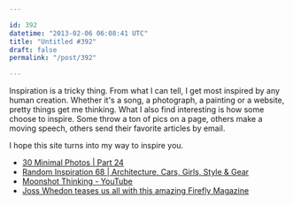```yaml
---

id: 392
datetime: "2013-02-06 06:08:41 UTC"
title: "Untitled #392"
draft: false
permalink: "/post/392"

---
```


Inspiration is a tricky thing. From what I can tell, I get most inspired by any human creation. Whether it's a song, a photograph, a painting or a website, pretty things get me thinking. What I also find interesting is how some choose to inspire. Some throw a ton of pics on a page, others make a moving speech, others send their favorite articles by email.

I hope this site turns into my way to inspire you. 


* [30 Minimal Photos | Part 24](http://theultralinx.com/2013/01/30-minimal-photos-part-24.html)
* [Random Inspiration 68 | Architecture, Cars, Girls, Style & Gear](http://theultralinx.com/2013/02/random-inspiration-68-architecture-cars-girls-style-gear.html)
* [Moonshot Thinking \- YouTube](http://www.youtube.com/watch?v=0uaquGZKx_0)
* [Joss Whedon teases us all with this amazing Firefly Magazine](https://io9.gizmodo.com/joss-whedon-teases-us-all-with-this-amazing-firefly-mag-5981630)


